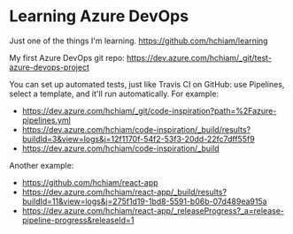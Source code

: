 # Learning Azure DevOps

Just one of the things I'm learning. <https://github.com/hchiam/learning>

My first Azure DevOps git repo: <https://dev.azure.com/hchiam/_git/test-azure-devops-project>

You can set up automated tests, just like Travis CI on GitHub: use Pipelines, select a template, and it'll run automatically. For example:

- <https://dev.azure.com/hchiam/_git/code-inspiration?path=%2Fazure-pipelines.yml>
- <https://dev.azure.com/hchiam/code-inspiration/_build/results?buildId=3&view=logs&j=12f1170f-54f2-53f3-20dd-22fc7dff55f9>
- <https://dev.azure.com/hchiam/code-inspiration/_build>

Another example:

- <https://github.com/hchiam/react-app>
- <https://dev.azure.com/hchiam/react-app/_build/results?buildId=11&view=logs&j=275f1d19-1bd8-5591-b06b-07d489ea915a>
- <https://dev.azure.com/hchiam/react-app/_releaseProgress?_a=release-pipeline-progress&releaseId=1>
